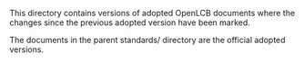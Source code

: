 This directory contains versions of adopted OpenLCB documents where the changes since the previous adopted version have been marked.

The documents in the parent standards/ directory are the official adopted versions.
